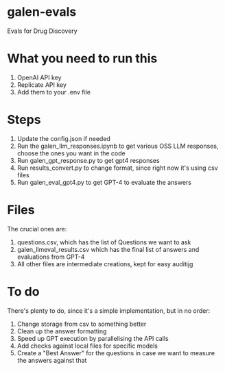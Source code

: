 # galen-evals
Evals for Drug Discovery

# What you need to run this
1. OpenAI API key
2. Replicate API key
3. Add them to your .env file

# Steps
1. Update the config.json if needed
2. Run the galen_llm_responses.ipynb to get various OSS LLM responses, choose the ones you want in the code
3. Run galen_gpt_response.py to get gpt4 responses
4. Run results_convert.py to change format, since right now it's using csv files
5. Run galen_eval_gpt4.py to get GPT-4 to evaluate the answers 

# Files
The crucial ones are:
1. questions.csv, which has the list of Questions we want to ask
2. galen_llmeval_results.csv which has the final list of answers and evaluations from GPT-4
3. All other files are intermediate creations, kept for easy auditijg

# To do
There's plenty to do, since it's a simple implementation, but in no order:
1. Change storage from csv to something better
2. Clean up the answer formatting
3. Speed up GPT execution by parallelising the API calls
4. Add checks against local files for specific models
5. Create a "Best Answer" for the questions in case we want to measure the answers against that
